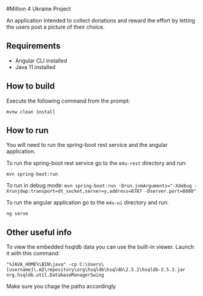 #Million 4 Ukraine Project

An application intended to collect donations and reward the effort by letting the users post a picture of their choice.

## Requirements

- Angular CLI installed
- Java 11 installed

## How to build

Execute the following command from the prompt:

``mvnw clean install``

## How to run

You will need to run the spring-boot rest service and the angular application.

To run the spring-boot rest service go to the `m4u-rest` directory and run:

``mvn spring-boot:run``

To run in debug mode:
``mvn spring-boot:run -Drun.jvmArguments="-Xdebug -Xrunjdwp:transport=dt_socket,server=y,address=8787 -Dserver.port=8080"``

To run the angular application go to the `m4u-ui` directory and run:

``ng serve``

## Other useful info

To view the embedded hsqldb data you can use the built-in viewer. Launch it with this command:

``"%JAVA_HOME%\BIN\java" -cp C:\Users\[username]\.m2\repository\org\hsqldb\hsqldb\2.5.2\hsqldb-2.5.2.jar  org.hsqldb.util.DatabaseManagerSwing``

Make sure you chage the paths accordingly